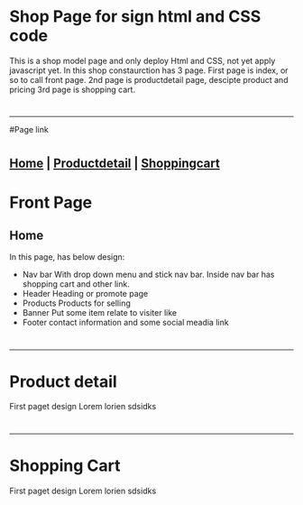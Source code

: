 # Shop Page for sign html and CSS code
This is a shop model page and only deploy Html and CSS, not yet apply javascript yet.
In this shop constaurction has 3 page. 
First page is index, or so to call front page.
2nd page is productdetail page, descipte product and pricing
3rd page is shopping cart.
#
---
#Page link
#
[Home](#index) | [Productdetail](#productdetail) | [Shoppingcart](#shoppingcart)
---
# Front Page
## Home
In this page, has below design:
- Nav bar
  With drop down menu and stick nav bar. Inside nav bar has shopping cart and other link.
- Header
  Heading or promote page 
- Products
  Products for selling
- Banner
  Put some item relate to visiter like
- Footer
  contact information and some social meadia link

#
---
# Product detail
First paget design 
Lorem lorien sdsidks 
#
---
# Shopping Cart
First paget design 
Lorem lorien sdsidks 
#
